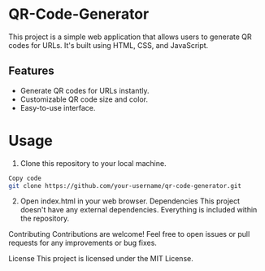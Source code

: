 # QR-Code-Generator
This project is a simple web application that allows users to generate QR codes for URLs. It's built using HTML, CSS, and JavaScript.

## Features
* Generate QR codes for URLs instantly.
* Customizable QR code size and color.
* Easy-to-use interface.
# Usage
1. Clone this repository to your local machine.
```bash
Copy code
git clone https://github.com/your-username/qr-code-generator.git
```
2. Open index.html in your web browser.
Dependencies
This project doesn't have any external dependencies. Everything is included within the repository.

Contributing
Contributions are welcome! Feel free to open issues or pull requests for any improvements or bug fixes.

License
This project is licensed under the MIT License.
